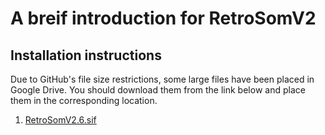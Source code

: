 # A breif introduction for RetroSomV2
## Installation instructions
Due to GitHub's file size restrictions, some large files have been placed in Google Drive. You should download them from the link below and place them in the corresponding location.

1. [RetroSomV2.6.sif](google.drive.com) 
